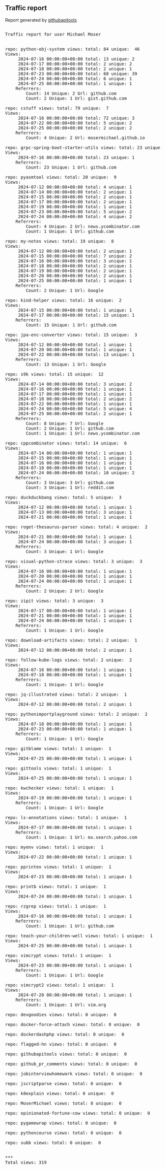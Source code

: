 <h2> Traffic report </h2>

Report generated by <a href="https://github.com/MoserMichael/githubapitools">githubapitools</a>

<pre>

Traffic report for user Michael Moser


repo: python-obj-system views: total: 84 unique:  46
Views:
	 2024-07-16 00:00:00+00:00 total: 13 unique: 2
	 2024-07-17 00:00:00+00:00 total: 2 unique: 2
	 2024-07-18 00:00:00+00:00 total: 2 unique: 1
	 2024-07-23 00:00:00+00:00 total: 60 unique: 39
	 2024-07-24 00:00:00+00:00 total: 6 unique: 1
	 2024-07-25 00:00:00+00:00 total: 1 unique: 1
	Referrers:
		Count: 14 Unique: 2 Url: github.com
		Count: 2 Unique: 1 Url: gist.github.com

repo: cstuff views: total: 79 unique:  7
Views:
	 2024-07-16 00:00:00+00:00 total: 72 unique: 3
	 2024-07-22 00:00:00+00:00 total: 5 unique: 2
	 2024-07-25 00:00:00+00:00 total: 2 unique: 2
	Referrers:
		Count: 4 Unique: 2 Url: mosermichael.github.io

repo: grpc-spring-boot-starter-utils views: total: 23 unique:  1
Views:
	 2024-07-16 00:00:00+00:00 total: 23 unique: 1
	Referrers:
		Count: 23 Unique: 1 Url: github.com

repo: pyasmtool views: total: 20 unique:  9
Views:
	 2024-07-12 00:00:00+00:00 total: 4 unique: 1
	 2024-07-14 00:00:00+00:00 total: 2 unique: 1
	 2024-07-15 00:00:00+00:00 total: 2 unique: 1
	 2024-07-17 00:00:00+00:00 total: 2 unique: 1
	 2024-07-19 00:00:00+00:00 total: 1 unique: 1
	 2024-07-23 00:00:00+00:00 total: 5 unique: 2
	 2024-07-24 00:00:00+00:00 total: 4 unique: 2
	Referrers:
		Count: 4 Unique: 2 Url: news.ycombinator.com
		Count: 1 Unique: 1 Url: github.com

repo: my-notes views: total: 19 unique:  8
Views:
	 2024-07-12 00:00:00+00:00 total: 2 unique: 1
	 2024-07-15 00:00:00+00:00 total: 7 unique: 2
	 2024-07-16 00:00:00+00:00 total: 3 unique: 1
	 2024-07-18 00:00:00+00:00 total: 2 unique: 1
	 2024-07-19 00:00:00+00:00 total: 2 unique: 1
	 2024-07-20 00:00:00+00:00 total: 2 unique: 1
	 2024-07-25 00:00:00+00:00 total: 1 unique: 1
	Referrers:
		Count: 2 Unique: 1 Url: Google

repo: kind-helper views: total: 16 unique:  2
Views:
	 2024-07-15 00:00:00+00:00 total: 1 unique: 1
	 2024-07-17 00:00:00+00:00 total: 15 unique: 1
	Referrers:
		Count: 15 Unique: 1 Url: github.com

repo: jpa-enc-converter views: total: 15 unique:  3
Views:
	 2024-07-12 00:00:00+00:00 total: 1 unique: 1
	 2024-07-20 00:00:00+00:00 total: 1 unique: 1
	 2024-07-22 00:00:00+00:00 total: 13 unique: 1
	Referrers:
		Count: 13 Unique: 1 Url: Google

repo: s9k views: total: 15 unique:  12
Views:
	 2024-07-14 00:00:00+00:00 total: 3 unique: 2
	 2024-07-16 00:00:00+00:00 total: 1 unique: 1
	 2024-07-17 00:00:00+00:00 total: 1 unique: 1
	 2024-07-18 00:00:00+00:00 total: 2 unique: 2
	 2024-07-22 00:00:00+00:00 total: 1 unique: 1
	 2024-07-24 00:00:00+00:00 total: 5 unique: 4
	 2024-07-25 00:00:00+00:00 total: 2 unique: 1
	Referrers:
		Count: 8 Unique: 7 Url: Google
		Count: 2 Unique: 1 Url: github.com
		Count: 1 Unique: 1 Url: news.ycombinator.com

repo: cppcombinator views: total: 14 unique:  6
Views:
	 2024-07-14 00:00:00+00:00 total: 1 unique: 1
	 2024-07-15 00:00:00+00:00 total: 1 unique: 1
	 2024-07-16 00:00:00+00:00 total: 1 unique: 1
	 2024-07-18 00:00:00+00:00 total: 1 unique: 1
	 2024-07-24 00:00:00+00:00 total: 10 unique: 2
	Referrers:
		Count: 3 Unique: 3 Url: github.com
		Count: 3 Unique: 1 Url: reddit.com

repo: duckduckbang views: total: 5 unique:  3
Views:
	 2024-07-12 00:00:00+00:00 total: 1 unique: 1
	 2024-07-13 00:00:00+00:00 total: 3 unique: 1
	 2024-07-21 00:00:00+00:00 total: 1 unique: 1

repo: roget-thesaurus-parser views: total: 4 unique:  2
Views:
	 2024-07-21 00:00:00+00:00 total: 1 unique: 1
	 2024-07-24 00:00:00+00:00 total: 3 unique: 1
	Referrers:
		Count: 3 Unique: 1 Url: Google

repo: visual-python-strace views: total: 3 unique:  3
Views:
	 2024-07-16 00:00:00+00:00 total: 1 unique: 1
	 2024-07-20 00:00:00+00:00 total: 1 unique: 1
	 2024-07-24 00:00:00+00:00 total: 1 unique: 1
	Referrers:
		Count: 2 Unique: 2 Url: Google

repo: zipit views: total: 3 unique:  3
Views:
	 2024-07-17 00:00:00+00:00 total: 1 unique: 1
	 2024-07-21 00:00:00+00:00 total: 1 unique: 1
	 2024-07-24 00:00:00+00:00 total: 1 unique: 1
	Referrers:
		Count: 1 Unique: 1 Url: Google

repo: download-artifacts views: total: 2 unique:  1
Views:
	 2024-07-12 00:00:00+00:00 total: 2 unique: 1

repo: follow-kube-logs views: total: 2 unique:  2
Views:
	 2024-07-16 00:00:00+00:00 total: 1 unique: 1
	 2024-07-18 00:00:00+00:00 total: 1 unique: 1
	Referrers:
		Count: 1 Unique: 1 Url: Google

repo: jq-illustrated views: total: 2 unique:  1
Views:
	 2024-07-12 00:00:00+00:00 total: 2 unique: 1

repo: pythonimportplayground views: total: 2 unique:  2
Views:
	 2024-07-18 00:00:00+00:00 total: 1 unique: 1
	 2024-07-23 00:00:00+00:00 total: 1 unique: 1
	Referrers:
		Count: 1 Unique: 1 Url: Google

repo: gitblame views: total: 1 unique:  1
Views:
	 2024-07-25 00:00:00+00:00 total: 1 unique: 1

repo: gittools views: total: 1 unique:  1
Views:
	 2024-07-25 00:00:00+00:00 total: 1 unique: 1

repo: kwchecker views: total: 1 unique:  1
Views:
	 2024-07-19 00:00:00+00:00 total: 1 unique: 1
	Referrers:
		Count: 1 Unique: 1 Url: Google

repo: ls-annotations views: total: 1 unique:  1
Views:
	 2024-07-17 00:00:00+00:00 total: 1 unique: 1
	Referrers:
		Count: 1 Unique: 1 Url: mx.search.yahoo.com

repo: myenv views: total: 1 unique:  1
Views:
	 2024-07-22 00:00:00+00:00 total: 1 unique: 1

repo: pprintex views: total: 1 unique:  1
Views:
	 2024-07-23 00:00:00+00:00 total: 1 unique: 1

repo: printb views: total: 1 unique:  1
Views:
	 2024-07-24 00:00:00+00:00 total: 1 unique: 1

repo: rzgrep views: total: 1 unique:  1
Views:
	 2024-07-16 00:00:00+00:00 total: 1 unique: 1
	Referrers:
		Count: 1 Unique: 1 Url: github.com

repo: teach-your-children-well views: total: 1 unique:  1
Views:
	 2024-07-25 00:00:00+00:00 total: 1 unique: 1

repo: vimcrypt views: total: 1 unique:  1
Views:
	 2024-07-23 00:00:00+00:00 total: 1 unique: 1
	Referrers:
		Count: 1 Unique: 1 Url: Google

repo: vimcrypt2 views: total: 1 unique:  1
Views:
	 2024-07-20 00:00:00+00:00 total: 1 unique: 1
	Referrers:
		Count: 1 Unique: 1 Url: vim.org

repo: devgoodies views: total: 0 unique:  0

repo: docker-force-attach views: total: 0 unique:  0

repo: dockerdashphp views: total: 0 unique:  0

repo: flagged-hn views: total: 0 unique:  0

repo: githubapitools views: total: 0 unique:  0

repo: github_pr_comments views: total: 0 unique:  0

repo: jobinterviewhomework views: total: 0 unique:  0

repo: jscriptparse views: total: 0 unique:  0

repo: k8explain views: total: 0 unique:  0

repo: MoserMichael views: total: 0 unique:  0

repo: opinionated-fortune-cow views: total: 0 unique:  0

repo: pygamewrap views: total: 0 unique:  0

repo: pythoncourse views: total: 0 unique:  0

repo: subb views: total: 0 unique:  0


***
Total views: 319
